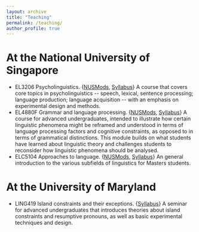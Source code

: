 ```yaml
---
layout: archive
title: "Teaching"
permalink: /teaching/
author_profile: true
---
```

At the National University of Singapore
======
+ EL3206 Psycholinguistics. {[NUSMods](https://nusmods.com/modules/EL3206/psycholinguistics), [Syllabus]()}
A course that covers core topics in psycholinguistics -- speech, lexical, sentence processing; language production; language acquisition -- with an emphasis on experimental design and methods.
+ EL4880F Grammar and language processing. {[NUSMods](https://nusmods.com/modules/EL4880F/grammar-and-language-processing), [Syllabus]()}
A course for advanced undergraduates, intended to illustrate how certain linguistic phenomena might be reframed and understood in terms of language processing factors and cognitive constraints, as opposed to in terms of grammatical distinctions. This module builds on what students have learned about linguistic theory and challenges students to reconsider how linguistic phenomena should be analysed.
+ ELC5104 Approaches to language. 
{[NUSMods](https://nusmods.com/modules/ELC5104/approaches-to-language), [Syllabus]()}
An general introduction to the various subfields of linguistics for Masters students.

At the University of Maryland
======
+ LING419 Island constraints and their exceptions. {[Syllabus]()}
A seminar for advanced undergraduates that introduces theories about island constraints and resumptive pronouns, as well as basic experimental techniques and design.